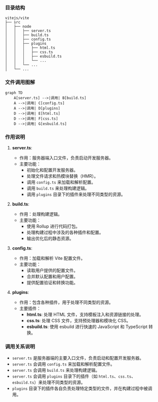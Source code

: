 ### 目录结构
```plaintext
vitejs/vite
├── src
│   ├── node
│   │   ├── server.ts
│   │   ├── build.ts
│   │   ├── config.ts
│   │   ├── plugins
│   │   │   ├── html.ts
│   │   │   ├── css.ts
│   │   │   ├── esbuild.ts
│   │   │   └── ...
│   │   └── ...
│   └── ...
```

### 文件调用图解

```mermaid
graph TD
    A[server.ts] -->|调用| B[build.ts]
    A -->|调用| C[config.ts]
    A -->|调用| D[plugins]
    D -->|调用| E[html.ts]
    D -->|调用| F[css.ts]
    D -->|调用| G[esbuild.ts]
```

### 作用说明

1. **server.ts**:
   - 作用：服务器端入口文件，负责启动开发服务器。
   - 主要功能：
     - 初始化和配置开发服务器。
     - 处理文件请求和热模块替换（HMR）。
     - 调用 `config.ts` 来加载和解析配置。
     - 调用 `build.ts` 来处理构建逻辑。
     - 调用 `plugins` 目录下的插件来处理不同类型的资源。

2. **build.ts**:
   - 作用：处理构建逻辑。
   - 主要功能：
     - 使用 Rollup 进行代码打包。
     - 处理构建过程中涉及的各种插件和配置。
     - 输出优化后的静态资源。

3. **config.ts**:
   - 作用：加载和解析 Vite 配置文件。
   - 主要功能：
     - 读取用户提供的配置文件。
     - 合并默认配置和用户配置。
     - 提供配置验证和转换功能。

4. **plugins**:
   - 作用：包含各种插件，用于处理不同类型的资源。
   - 主要插件：
     - **html.ts**: 处理 HTML 文件，支持模板注入和资源链接的处理。
     - **css.ts**: 处理 CSS 文件，支持预处理器和模块化 CSS。
     - **esbuild.ts**: 使用 esbuild 进行快速的 JavaScript 和 TypeScript 转换。

### 调用关系说明

- `server.ts` 是服务器端的主要入口文件，负责启动和配置开发服务器。
- `server.ts` 会调用 `config.ts` 来加载和解析配置文件。
- `server.ts` 会调用 `build.ts` 来处理构建逻辑。
- `server.ts` 会调用 `plugins` 目录下的插件（如 `html.ts`、`css.ts`、`esbuild.ts`）来处理不同类型的资源。
- `plugins` 目录下的插件各自负责处理特定类型的文件，并在构建过程中被调用。